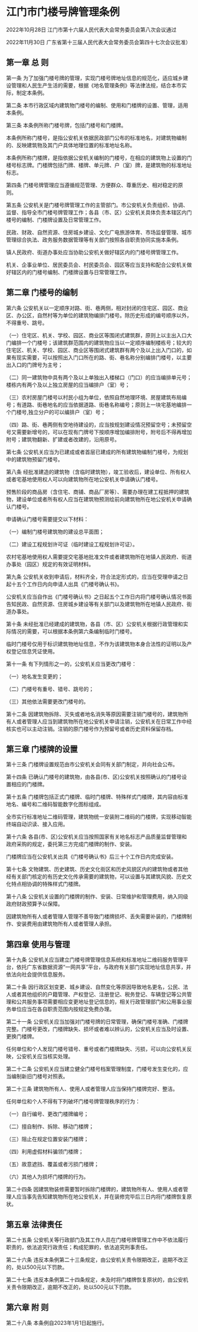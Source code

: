 # 江门市门楼号牌管理条例

2022年10月28日 江门市第十六届人民代表大会常务委员会第八次会议通过

2022年11月30日 广东省第十三届人民代表大会常务委员会第四十七次会议批准）

<!-- INFO END -->

## 第一章 总 则

第一条 为了加强门楼号牌的管理，实现门楼号牌地址信息的规范化，适应城乡建设管理和人民生产生活的需要，根据《地名管理条例》等法律法规，结合本市实际，制定本条例。

第二条 本市行政区域内建筑物门楼号的编制、使用和门楼牌的设置、管理，适用本条例。

第三条 本条例所称门楼号牌，包括门楼号和门楼牌。

本条例所称门楼号，是指公安机关依据民政部门公布的标准地名，对建筑物编制的、反映建筑物及其门户具体地理位置的标准地址名称。

本条例所称门楼牌，是指依据公安机关编制的门楼号，在相应的建筑物上设置的门楼号标志牌。门楼牌包括门牌、楼牌、单元牌、户（室）牌，是建筑物的标准地址标志。

第四条 门楼号牌管理应当遵循规范管理、方便群众、尊重历史、相对稳定的原则。

第五条 公安机关是门楼号牌管理工作的主管部门。市公安机关负责组织、协调、监督、指导全市门楼号牌管理工作；各县（市、区）公安机关具体负责本辖区内门楼号的编制、门楼牌设置及日常管理工作。

民政、财政、自然资源、住房城乡建设、文化广电旅游体育、市场监督管理、城市管理综合执法、政务服务数据管理等有关部门按照各自职责协同实施本条例。

镇人民政府、街道办事处应当协助公安机关做好辖区内的门楼号牌管理工作。

机关、企事业单位、居民委员会、村民委员会、园区等应当支持和配合公安机关做好辖区内的门楼号编制、门楼牌设置与日常管理工作。

## 第二章 门楼号的编制

第六条 公安机关以一定顺序对路、街、巷两侧，相对封闭的住宅区、园区、商业区、办公区，自然村等为单位的建筑物编排门楼号。除历史形成的编号顺序以外，不得重号、跳号。

（一）住宅区、机关、学校、园区、商业区等围闭式建筑群，原则上以主出入口大门编排一个门楼号；该建筑群范围内的建筑物应当以一定顺序编制楼栋号；较大的住宅区、机关、学校、园区、商业区等围闭式建筑群有两个及以上出入门口的，如果有现实需要，可以按照出入门口所在的路、街、巷名称分别编排门楼号，以主要出入口的门牌号为主号；

（二）同一建筑物中具有两个及以上单独出入楼梯口（门口）的应当编排单元号；楼栋内有两个及以上独立房屋的应当编排户（室）号；

（三）农村房屋门楼号以村民小组为单位，依照自然地理环境、房屋建筑布局编号；有道路、街巷地名的应当依据道路、街巷名称编号；原则上一块宅基地编排一个门楼号,独立分户的可以编排户（室）号；

（四）路、街、巷两侧有空地待建设的，应当按规划建设情况预留空号；未预留空号又需要新增号的，可以在现有门牌号下按顺序增加编排附号，附号后不得再增加附号；建筑物翻新、扩建或者改建的，沿用原号。

第七条 公安机关应当为已建成或者首层已建成的所有建筑物编制门楼号，为规划中的建筑物预留门楼号。

第八条 经批准建造的建筑物（含临时建筑物），竣工验收后，建设单位、所有权人或者宅基地使用权人可以向建筑物所在地公安机关申请确认门楼号。

预售阶段的商品房（含住宅、商铺、商品厂房等）、需要办理在建工程抵押的建筑物，建设单位或者所有权人应当在建筑物预测绘前向建筑物所在地公安机关申请确认门楼号。

申请确认门楼号需要提交以下材料：

（一）编制门楼号建筑物的建设总平面图；

（二）建设工程规划许可证（临时建设工程规划许可证）。

农村宅基地使用权人需要提交宅基地批准文件或者建筑物所在地镇人民政府、街道办事处（园区）规定的有效证明材料。

第九条 公安机关收到申请后，材料齐全，符合法定形式的，应当在受理申请之日起十五个工作日内向申请人出具《门楼号确认书》。

公安机关应当自作出《门楼号确认书》之日起五个工作日内将门楼号确认情况书面告知民政、自然资源、住房城乡建设等有关部门以及建筑物所在地镇人民政府、街道办事处。

第十条 未经批准已经建成的建筑物，各县（市、区）公安机关根据行政管理和实际情况的需要，可以根据本条例第六条编制临时门楼号。

临时门楼号仅用于标识建筑物地址信息，不作为该建筑物本身合法性的证明以及产权登记信息凭证使用。

第十一条 有下列情形之一的，公安机关应当更改门楼号：

（一）地名发生变更的；

（二）门楼号有重号、错号、跳号的；

（三）其他依法需要更改门楼号的。

第十二条 因建筑物拆除、灭失或者地名消失等原因需要注销门楼号的，建筑物所有人或者管理人应当到建筑物所在地公安机关申请注销，公安机关在日常工作中经核实也可以主动注销。注销的原门楼号作为预留号或者历史资料保留存档。

## 第三章 门楼牌的设置

第十三条 门楼牌设置规范由市公安机关会同有关部门制定，并向社会公布。

第十四条 已确认门楼号的建筑物，由各县(市、区)公安机关按照确认的门楼号设置相应的门楼牌。

第十五条 门楼牌包括正式门楼牌、临时门楼牌、特殊样式门楼牌，其内容由标准地名、编号和二维码智能数字化图标组成。

全市实行标准地址二维码管理，建筑物统一安装附二维码的门楼牌，实现移动智能终端自动识读、接入应用。

第十六条 各县(市、区)公安机关应当按照国家有关地名标志产品质量监督管理和政府采购的规定，委托第三方完成门楼牌的制作、安装。

门楼牌应当在公安机关出具《门楼号确认书》后三十个工作日内完成安装。

第十七条 文物建筑、历史建筑、历史文化街区和历史风貌区内的建筑物或者其他经有关部门核定的有历史文化传承需要的建筑物，可以设置与其建筑风貌、历史文化特点相协调的特殊样式门楼牌。

第十八条 公安机关设置的门楼牌的制作、安装、日常维护和管理费用，纳入同级政府财政预算予以保障。

因建筑物所有人或者管理人管理不善导致门楼牌损坏、丢失需要补装的，门楼牌制作、安装费用由建筑物所有人或者管理人承担。

## 第四章 使用与管理

第十九条 公安机关应当建立门楼号牌管理信息系统和标准地址二维码服务管理平台，依托广东省数据资源“一网共享”平台，与政府有关部门实现地址信息共享，并依法向社会提供信息服务。

第二十条 因行政区划变更、城乡建设、自然变化等原因导致地名更名，公民、法人或者其他组织的户籍管理、产权登记、注册登记、税务登记、车辆登记等公共管理和公共服务事项需要相应变更地址登记信息的，相关行政管理部门和公用事业服务单位应当在各自职责范围内按规定免费办理。

第二十一条 公安机关应当加强对门楼号牌的日常管理，确保门楼号准确、门楼牌完整。门楼号更改，门楼牌缺失、损坏或者难以辨认的，公安机关应当及时设置、更换门楼牌。

任何单位和个人发现门楼号错号、重号或者门楼牌缺失、污损，可以向公安机关反映，公安机关应当核实处理。

第二十二条 公安机关应当建立健全门楼号档案管理制度，门楼号发生变化的，应当编制新旧门楼号对照表。

第二十三条 建筑物所有人、使用人或者管理人应当保持门楼牌完好、整洁。

任何单位和个人不得有下列破坏门楼号牌管理秩序的行为：

（一）自行编号、更改门楼牌编号；

（二）擅自制作、拆除、移动门楼牌；

（三）阻止在规定位置安装门楼牌；

（四）利用虚假材料骗领门楼牌；

（五）故意遮挡、覆盖或者污损门楼牌；

（六）其他人为损坏门楼牌的行为。

第二十四条 因建筑物装修需要暂时拆除门楼牌的，建筑物所有人、使用人或者管理人应当事先告知建筑物所在地公安机关，并在装修完毕后三日内将门楼牌恢复原状。

## 第五章 法律责任

第二十五条 公安机关等行政部门及其工作人员在门楼号牌管理工作中不依法履行职责的，依法追究行政责任；构成犯罪的，依法追究刑事责任。

第二十六条 违反本条例第二十三条规定，由公安机关责令限期改正，逾期不改正的，处以500元以下罚款。

第二十七条 违反本条例第二十四条规定，未及时将门楼牌恢复原状的，由公安机关责令限期改正，逾期不改正的，处以500元以下罚款。

## 第六章 附 则

第二十八条 本条例自2023年1月1日起施行。

